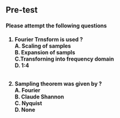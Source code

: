 ## <b> Pre-test
#### Please attempt the following questions
  
1. Fourier Trnsform is used ?<br>
A. Scaling of samples<br>
B. Expansion of sampls<br>
<b>C.Transforning into frequency domain</b><br>
D. 1:4<br><br>

2. Sampling theorem was given by ?<br>
A. Fourier<br>
<b>B. Claude Shannon</b><br>
C. Nyquist<br>
D. None<br>
